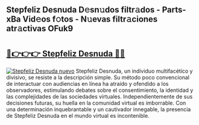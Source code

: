 ## Stepfeliz Desnuda D𝚎sn𝚞dos filtr𝚊dos - Parts-xBa Vid𝚎os f𝚘tos - N𝚞evas filtr𝚊ciones atr𝚊ctivas OFuk9

# <h2><a href="http://mb6rey.tromn.icu/?c=Stepfeliz+Desnuda">🔗👉👉👉 Stepfeliz Desnuda 🔗🔗</a></h2>

[![Stepfeliz Desnuda nuevo](https://i.imgur.com/pEAQMta.gif)](http://mb6rey.tromn.icu/?c=Stepfeliz+Desnuda)
Stepfeliz Desnuda, un individuo multifacético y divisivo, se resiste a la descripción simple. Su método poco convencional de interactuar con audiencias en línea ha atraído y ofendido a los observadores, estimulando debates sobre el consentimiento, la identidad y las complejidades de las sociedades virtuales. Independientemente de sus decisiones futuras, su huella en la comunidad virtual es imborrable. Con una determinación inquebrantable y un cautivador innegable, la presencia de Stepfeliz Desnuda en el mundo virtual es incontenible.
